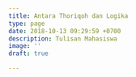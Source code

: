 ```yaml
---
title: Antara Thoriqoh dan Logika
type: page
date: 2018-10-13 09:29:59 +0700
description: Tulisan Mahasiswa
image: ''
draft: true

---
```


